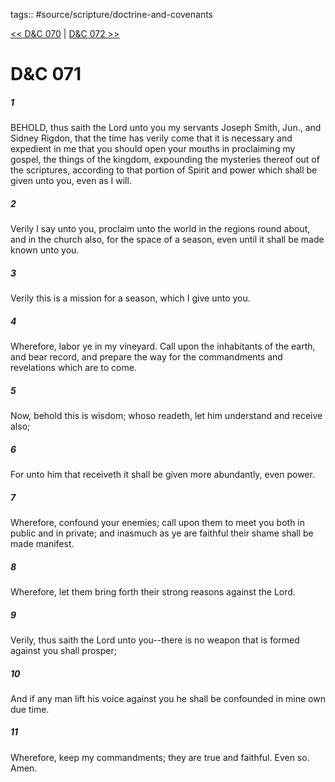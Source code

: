 tags:: #source/scripture/doctrine-and-covenants

[<< D&C 070](/Doctrine_and_Covenants/D&C_070.md) | [D&C 072 >>](/Doctrine_and_Covenants/D&C_072.md)

# D&C 071

##### 1

BEHOLD, thus saith the Lord unto you my servants Joseph Smith, Jun., and Sidney Rigdon, that the time has verily come that it is necessary and expedient in me that you should open your mouths in proclaiming my gospel, the things of the kingdom, expounding the mysteries thereof out of the scriptures, according to that portion of Spirit and power which shall be given unto you, even as I will.

##### 2

Verily I say unto you, proclaim unto the world in the regions round about, and in the church also, for the space of a season, even until it shall be made known unto you.

##### 3

Verily this is a mission for a season, which I give unto you.

##### 4

Wherefore, labor ye in my vineyard. Call upon the inhabitants of the earth, and bear record, and prepare the way for the commandments and revelations which are to come.

##### 5

Now, behold this is wisdom; whoso readeth, let him understand and receive also;

##### 6

For unto him that receiveth it shall be given more abundantly, even power.

##### 7

Wherefore, confound your enemies; call upon them to meet you both in public and in private; and inasmuch as ye are faithful their shame shall be made manifest.

##### 8

Wherefore, let them bring forth their strong reasons against the Lord.

##### 9

Verily, thus saith the Lord unto you--there is no weapon that is formed against you shall prosper;

##### 10

And if any man lift his voice against you he shall be confounded in mine own due time.

##### 11

Wherefore, keep my commandments; they are true and faithful. Even so. Amen.
